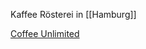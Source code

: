 
Kaffee Rösterei in [[Hamburg]]

[Coffee Unlimited](https://www.coffee-unlimited.de/coffee-shops/) 

